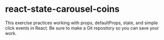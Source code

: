 # react-state-carousel-coins
This exercise practices working with props, defaultProps, state, and simple click events in React.  Be sure to make a Git repository so you can save your work.
